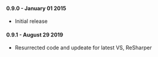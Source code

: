 #### 0.9.0 - January 01 2015
* Initial release
#### 0.9.1 - August 29 2019
* Resurrected code and updeate for latest VS, ReSharper
